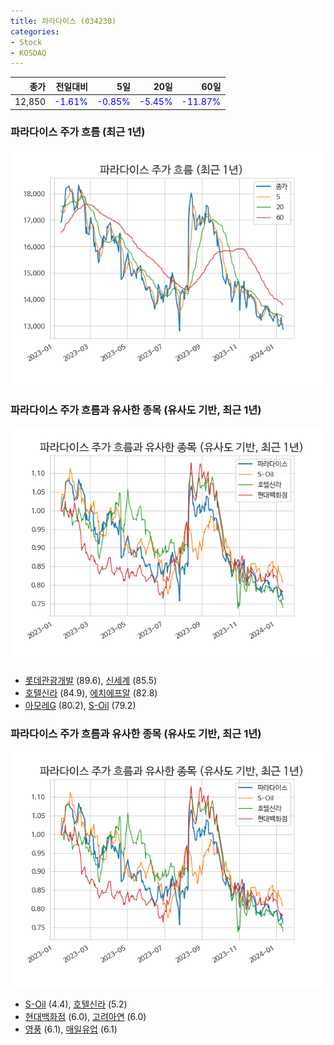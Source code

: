 ```yaml
---
title: 파라다이스 (034230)
categories:
- Stock
- KOSDAQ
---
```


|종가|전일대비|5일|20일|60일|
|---:|-------:|--:|---:|---:|
|12,850|<span style="color: blue">-1.61%</span>|<span style="color: blue">-0.85%</span>|<span style="color: blue">-5.45%</span>|<span style="color: blue">-11.87%</span>|

<!-- more -->
### 파라다이스 주가 흐름 (최근 1년)
![034230](/assets/images/stock/034230.png)


### 파라다이스 주가 흐름과 유사한 종목 (유사도 기반, 최근 1년)
![034230](/assets/images/stock/034230_sim.png)

- [롯데관광개발](/032350/) (89.6), [신세계](/004170/) (85.5)
- [호텔신라](/008770/) (84.9), [에치에프알](/230240/) (82.8)
- [아모레G](/002790/) (80.2), [S-Oil](/010950/) (79.2)


### 파라다이스 주가 흐름과 유사한 종목 (유사도 기반, 최근 1년)
![034230](/assets/images/stock/034230_sim.png)

- [S-Oil](/010950/) (4.4), [호텔신라](/008770/) (5.2)
- [현대백화점](/069960/) (6.0), [고려아연](/010130/) (6.0)
- [영풍](/000670/) (6.1), [매일유업](/267980/) (6.1)